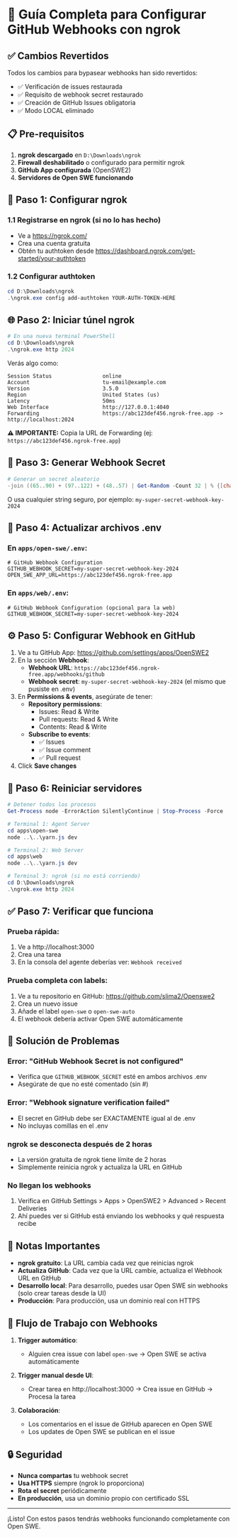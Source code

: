 # 🚀 Guía Completa para Configurar GitHub Webhooks con ngrok

## ✅ Cambios Revertidos

Todos los cambios para bypasear webhooks han sido revertidos:
- ✅ Verificación de issues restaurada
- ✅ Requisito de webhook secret restaurado
- ✅ Creación de GitHub Issues obligatoria
- ✅ Modo LOCAL eliminado

## 📋 Pre-requisitos

1. **ngrok descargado** en `D:\Downloads\ngrok`
2. **Firewall deshabilitado** o configurado para permitir ngrok
3. **GitHub App configurada** (OpenSWE2)
4. **Servidores de Open SWE funcionando**

## 🔧 Paso 1: Configurar ngrok

### 1.1 Registrarse en ngrok (si no lo has hecho)
- Ve a https://ngrok.com/
- Crea una cuenta gratuita
- Obtén tu authtoken desde https://dashboard.ngrok.com/get-started/your-authtoken

### 1.2 Configurar authtoken
```powershell
cd D:\Downloads\ngrok
.\ngrok.exe config add-authtoken YOUR-AUTH-TOKEN-HERE
```

## 🌐 Paso 2: Iniciar túnel ngrok

```powershell
# En una nueva terminal PowerShell
cd D:\Downloads\ngrok
.\ngrok.exe http 2024
```

Verás algo como:
```
Session Status                online
Account                       tu-email@example.com
Version                       3.5.0
Region                        United States (us)
Latency                       50ms
Web Interface                 http://127.0.0.1:4040
Forwarding                    https://abc123def456.ngrok-free.app -> http://localhost:2024
```

**⚠️ IMPORTANTE:** Copia la URL de Forwarding (ej: `https://abc123def456.ngrok-free.app`)

## 🔐 Paso 3: Generar Webhook Secret

```powershell
# Generar un secret aleatorio
-join ((65..90) + (97..122) + (48..57) | Get-Random -Count 32 | % {[char]$_})
```

O usa cualquier string seguro, por ejemplo: `my-super-secret-webhook-key-2024`

## 📝 Paso 4: Actualizar archivos .env

### En `apps/open-swe/.env`:
```env
# GitHub Webhook Configuration
GITHUB_WEBHOOK_SECRET=my-super-secret-webhook-key-2024
OPEN_SWE_APP_URL=https://abc123def456.ngrok-free.app
```

### En `apps/web/.env`:
```env
# GitHub Webhook Configuration (opcional para la web)
GITHUB_WEBHOOK_SECRET=my-super-secret-webhook-key-2024
```

## ⚙️ Paso 5: Configurar Webhook en GitHub

1. Ve a tu GitHub App: https://github.com/settings/apps/OpenSWE2
2. En la sección **Webhook**:
   - **Webhook URL**: `https://abc123def456.ngrok-free.app/webhooks/github`
   - **Webhook secret**: `my-super-secret-webhook-key-2024` (el mismo que pusiste en .env)
3. En **Permissions & events**, asegúrate de tener:
   - **Repository permissions**:
     - Issues: Read & Write
     - Pull requests: Read & Write
     - Contents: Read & Write
   - **Subscribe to events**:
     - ✅ Issues
     - ✅ Issue comment
     - ✅ Pull request
4. Click **Save changes**

## 🔄 Paso 6: Reiniciar servidores

```powershell
# Detener todos los procesos
Get-Process node -ErrorAction SilentlyContinue | Stop-Process -Force

# Terminal 1: Agent Server
cd apps\open-swe
node ..\..\yarn.js dev

# Terminal 2: Web Server  
cd apps\web
node ..\..\yarn.js dev

# Terminal 3: ngrok (si no está corriendo)
cd D:\Downloads\ngrok
.\ngrok.exe http 2024
```

## ✅ Paso 7: Verificar que funciona

### Prueba rápida:
1. Ve a http://localhost:3000
2. Crea una tarea
3. En la consola del agente deberías ver: `Webhook received`

### Prueba completa con labels:
1. Ve a tu repositorio en GitHub: https://github.com/slima2/Openswe2
2. Crea un nuevo issue
3. Añade el label `open-swe` o `open-swe-auto`
4. El webhook debería activar Open SWE automáticamente

## 🚨 Solución de Problemas

### Error: "GitHub Webhook Secret is not configured"
- Verifica que `GITHUB_WEBHOOK_SECRET` esté en ambos archivos .env
- Asegúrate de que no esté comentado (sin #)

### Error: "Webhook signature verification failed"
- El secret en GitHub debe ser EXACTAMENTE igual al de .env
- No incluyas comillas en el .env

### ngrok se desconecta después de 2 horas
- La versión gratuita de ngrok tiene límite de 2 horas
- Simplemente reinicia ngrok y actualiza la URL en GitHub

### No llegan los webhooks
1. Verifica en GitHub Settings > Apps > OpenSWE2 > Advanced > Recent Deliveries
2. Ahí puedes ver si GitHub está enviando los webhooks y qué respuesta recibe

## 📌 Notas Importantes

- **ngrok gratuito**: La URL cambia cada vez que reinicias ngrok
- **Actualiza GitHub**: Cada vez que la URL cambie, actualiza el Webhook URL en GitHub
- **Desarrollo local**: Para desarrollo, puedes usar Open SWE sin webhooks (solo crear tareas desde la UI)
- **Producción**: Para producción, usa un dominio real con HTTPS

## 🎯 Flujo de Trabajo con Webhooks

1. **Trigger automático**: 
   - Alguien crea issue con label `open-swe` → Open SWE se activa automáticamente

2. **Trigger manual desde UI**:
   - Crear tarea en http://localhost:3000 → Crea issue en GitHub → Procesa la tarea

3. **Colaboración**:
   - Los comentarios en el issue de GitHub aparecen en Open SWE
   - Los updates de Open SWE se publican en el issue

## 🔒 Seguridad

- **Nunca compartas** tu webhook secret
- **Usa HTTPS** siempre (ngrok lo proporciona)
- **Rota el secret** periódicamente
- **En producción**, usa un dominio propio con certificado SSL

---

¡Listo! Con estos pasos tendrás webhooks funcionando completamente con Open SWE.
